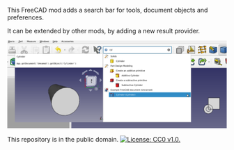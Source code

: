 This FreeCAD mod adds a search bar for tools, document objects and preferences.

It can be extended by other mods, by adding a new result provider.

![Screenshot of the search bar, with results in its drop-down menu and extra info about the result in a separate pane](screenshot.png)

This repository is in the public domain. [![License: CC0 v1.0.](https://img.shields.io/badge/license-CC0-blue.svg)](https://creativecommons.org/publicdomain/zero/1.0/)
